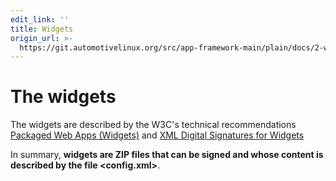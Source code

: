 ```yaml
---
edit_link: ''
title: Widgets
origin_url: >-
  https://git.automotivelinux.org/src/app-framework-main/plain/docs/2-widgets.md?h=guppy
---
```


<!-- WARNING: This file is generated by fetch_docs.js using /home/boron/Documents/AGL/docs-webtemplate/site/_data/tocs/apis_services/guppy/app-framework-main-developer-guides-api-services-book.yml -->

# The widgets

The widgets are described by the W3C's technical recommendations
[Packaged Web Apps (Widgets)](http://www.w3.org/TR/widgets) and [XML Digital Signatures for Widgets](http://www.w3.org/TR/widgets-digsig)

In summary, **widgets are ZIP files that can be signed and
whose content is described by the file <config.xml>**.
